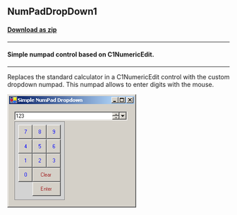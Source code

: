 ## NumPadDropDown1
#### [Download as zip](https://grapecity.github.io/DownGit/#/home?url=https://github.com/GrapeCity/ComponentOne-WinForms-Samples/tree/master/NetFramework\Input\VB\NumPadDropDown1)
____
#### Simple numpad control based on C1NumericEdit.
____
Replaces the standard calculator in a C1NumericEdit control with the custom dropdown numpad.
This numpad allows to enter digits with the mouse.

![screenshot](screenshot.PNG)
